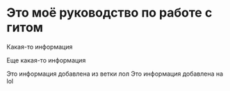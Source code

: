# Это моё руководство по работе с гитом

Какая-то информация

Еще какая-то информация

Это информация добавлена из ветки лол
Это информация добавлена на lol